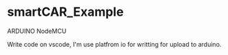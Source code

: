# smartCAR_Example

ARDUINO NodeMCU

Write code on vscode, I'm use platfrom io for writting for upload to arduino.
